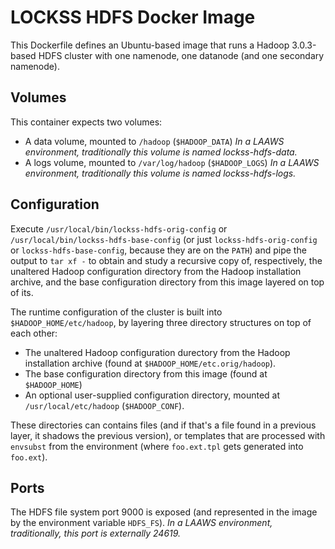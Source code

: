 # LOCKSS HDFS Docker Image

This Dockerfile defines an Ubuntu-based image that runs a Hadoop 3.0.3-based HDFS cluster with one namenode, one datanode (and one secondary namenode).

## Volumes

This container expects two volumes:

*   A data volume, mounted to `/hadoop` (`$HADOOP_DATA`) *In a LAAWS environment, traditionally this volume is named lockss-hdfs-data.*
*   A logs volume, mounted to `/var/log/hadoop` (`$HADOOP_LOGS`) *In a LAAWS environment, traditionally this volume is named lockss-hdfs-logs.*

## Configuration

Execute `/usr/local/bin/lockss-hdfs-orig-config` or `/usr/local/bin/lockss-hdfs-base-config` (or just `lockss-hdfs-orig-config` or `lockss-hdfs-base-config`, because they are on the `PATH`) and pipe the output to `tar xf -` to obtain and study a recursive copy of, respectively, the unaltered Hadoop configuration directory from the Hadoop installation archive, and the base configuration directory from this image layered on top of its.

The runtime configuration of the cluster is built into `$HADOOP_HOME/etc/hadoop`, by layering three directory structures on top of each other:

*   The unaltered Hadoop configuration durectory from the Hadoop installation archive (found at `$HADOOP_HOME/etc.orig/hadoop`).
*   The base configuration directory from this image (found at `$HADOOP_HOME`)
*   An optional user-supplied configuration directory, mounted at `/usr/local/etc/hadoop` (`$HADOOP_CONF`).

These directories can contains files (and if that's a file found in a previous layer, it shadows the previous version), or templates that are processed with `envsubst` from the environment (where `foo.ext.tpl` gets generated into `foo.ext`).

## Ports

The HDFS file system port 9000 is exposed (and represented in the image by the environment variable `HDFS_FS`). *In a LAAWS environment, traditionally, this port is externally 24619.*
